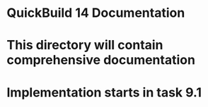 # QuickBuild 14 Documentation
# This directory will contain comprehensive documentation
# Implementation starts in task 9.1